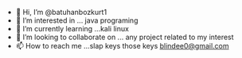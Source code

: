 - 👋 Hi, I’m @batuhanbozkurt1
- 👀 I’m interested in ... java programing
- 🌱 I’m currently learning ...kali linux   
- 💞️ I’m looking to collaborate on ... any project related to my interest
- 📫 How to reach me ...slap keys those keys  blindee0@gmail.com 

<!---
batuhanbozkurt1/batuhanbozkurt1 is a ✨ special ✨ repository because its `README.md` (this file) appears on your GitHub profile.
You can click the Preview link to take a look at your changes.
--->
